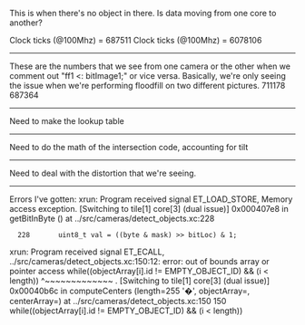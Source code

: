
This is when there's no object in there.
Is data moving from one core to another?

Clock ticks (@100Mhz) = 687511
Clock ticks (@100Mhz) = 6078106

-------

These are the numbers that we see from one camera or the other when we comment out  "ff1 <: bitImage1;" or vice versa. Basically, we're only seeing the issue when we're performing floodfill on two different pictures.
711178
687364



------
Need to make the lookup table


------ 
Need to do the math of the intersection code, accounting for tilt

------ 
Need to deal with the distortion that we're seeing.



--- 
Errors I've gotten: 
xrun: Program received signal ET_LOAD_STORE, Memory access exception.
      [Switching to tile[1] core[3] (dual issue)]
      0x000407e8 in getBitInByte () at ../src/cameras/detect_objects.xc:228

      228	    uint8_t val = ((byte & mask) >> bitLoc) & 1;

xrun: Program received signal ET_ECALL, ../src/cameras/detect_objects.xc:150:12: error: out of bounds array or pointer access
          while((objectArray[i].id != EMPTY_OBJECT_ID) && (i < length))
                 ^~~~~~~~~~~~~~
      .
      [Switching to tile[1] core[3] (dual issue)]
      0x00040b6c in computeCenters (length=255 '�', objectArray=<value optimized out>, centerArray=<value optimized out>) at ../src/cameras/detect_objects.xc:150
      150	    while((objectArray[i].id != EMPTY_OBJECT_ID) && (i < length))
